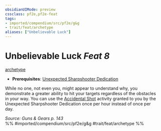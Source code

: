 ```yaml
---
obsidianUIMode: preview
cssclass: pf2e,pf2e-feat
tags:
- imported/compendium/src/pf2e/g&g
- trait/feat/archetype
aliases: ["Unbelievable Luck"]
---
```

# Unbelievable Luck  *Feat 8*  
[archetype](archetype.md)  

- **Prerequisites**: [Unexpected Sharpshooter Dedication](unexpected-sharpshooter-dedication-g-g.md)

While no one, not even you, might appear to understand why, you demonstrate a greater ability to hit your targets regardless of the obstacles in your way. You can use the [Accidental Shot](accidental-shot-g-g.md) activity granted to you by the Unexpected Sharpshooter Dedication once per hour instead of once per day.

*Source: Guns & Gears p. 143*  
%% #imported/compendium/src/pf2e/g&g #trait/feat/archetype %%